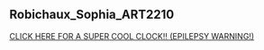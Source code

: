 ## Robichaux_Sophia_ART2210
[CLICK HERE FOR A SUPER COOL CLOCK!! (EPILEPSY WARNING!)](https://sophiarobichaux.github.io/Robichaux_Sophia_ART2210-1/Clock_Project/Clock_Project.html)

